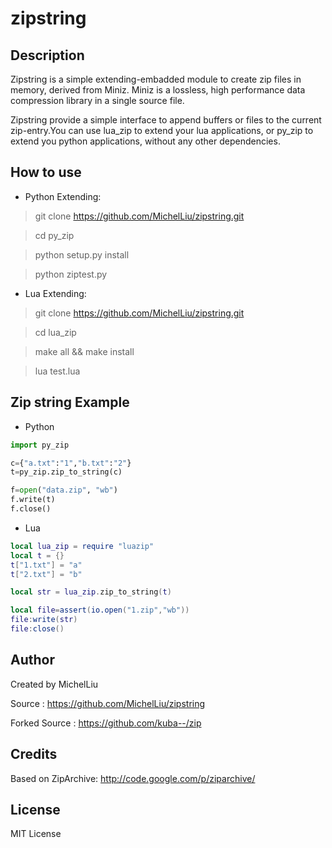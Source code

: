 # zipstring

## Description

Zipstring is a simple extending-embadded module to create zip files in memory, derived from Miniz.
Miniz is a lossless, high performance data compression library in a single source file. 

Zipstring provide a simple interface to append buffers or files to the current zip-entry.You can use lua_zip to extend your lua applications, or py_zip to extend you python applications, without any other dependencies.

## How to use

 - Python Extending:

> git clone https://github.com/MichelLiu/zipstring.git

> cd py_zip

> python setup.py install

> python ziptest.py

 - Lua Extending:

> git clone https://github.com/MichelLiu/zipstring.git

> cd lua_zip

> make all && make install

> lua test.lua

## Zip string Example

 - Python

```python
import py_zip

c={"a.txt":"1","b.txt":"2"}
t=py_zip.zip_to_string(c)

f=open("data.zip", "wb")
f.write(t)
f.close()
```

 - Lua

```lua
local lua_zip = require "luazip"
local t = {}
t["1.txt"] = "a"
t["2.txt"] = "b"

local str = lua_zip.zip_to_string(t)

local file=assert(io.open("1.zip","wb"))
file:write(str)
file:close()
```

## Author

Created by MichelLiu 

Source : https://github.com/MichelLiu/zipstring

Forked Source : https://github.com/kuba--/zip

## Credits

Based on ZipArchive: http://code.google.com/p/ziparchive/ 


## License

MIT License
